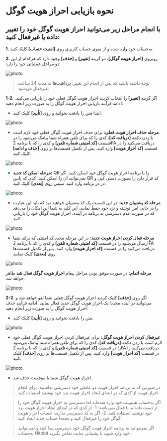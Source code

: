 # نحوه بازیابی احراز هویت گوگل

## با انجام مراحل زیر می‌توانید احراز هویت گوگل خود را تغییر داده یا غیرفعال کنید:

**1.**	به‌حساب خود وارد شده و از منوی حساب کاربری روی **[امنیت حساب]** کلیک کنید.

**2.**	روبروی **[احراز هویت گوگل]**، دو گزینه **[تغییر]** و **[حذف]** وجود دارد که هرکدام از این دو مراحل عملیاتی خود را دارد:

![photo](How-to-Reset-Google-Authentication1.png)

> توجه داشته باشید که پس از انجام این تغییر، **برداشت‌ها** به مدت 24 ساعت غیرفعال می‌شود.

**1-2**. اگر گزینه **[تغییر]** را انتخاب کردید احراز هویت گوگل فعلی خود را بازیابی می‌کنید. ادامه فرآیند بازیابی احراز هویت گوگل را به صورت زیر انجام دهید:

- ابتدا متن را بادقت بخوانید و روی **[تأیید]** کلیک کنید.

![photo](How-to-Reset-Google-Authentication8.png)

- **مرحله حذف احراز هویت فعلی:** برای حذف احراز هویت گوگل فعلی خود لازم است با زدن دکمه **[دریافت کد]**، کدی را که برای تلفن همراه شما پیامک می‌شود را در قسمت **[کد امنیتی شماره تلفن]** و کدی را که با برنامه 2FA دریافت می‌کنید را در قسمت **[کد احراز هویت]** وارد کنید. پس از تکمیل قسمت‌ها بر روی **[حذف و ادامه]** کلیک کنید.

![photo](How-to-Reset-Google-Authentication2.png)


- **مرحله اسکن کد جدید:** QR را با برنامه احراز هویت گوگل خود اسکن کنید. اگر نمی‌توانید آن را اسکن کنید، کدی که پایین QR کد قرار دارد را بصورت دستی کپی و در در برنامه وارد کنید. سپس روی **[بعدی]** کلیک کنید.
 
![photo](How-to-Reset-Google-Authentication3.png)
 
- **مرحله کد پشتیبان جدبد:** در این قسمت یک کد پشتیبان خواهید دید که باید این عبارت را در جایی امن نوشته و نزد خود حفظ نمایید. این کلید به شما این امکان را می‌دهد که در صورت عدم دسترسی به برنامه در آینده، احراز هویت گوگل خود را بازیابی کنید.

![photo](How-to-Reset-Google-Authentication4.png)

- **مرحله فعال کردن احراز هویت جدید:** در این مرحله مجدد کد امنیتی که برای شما ارسال می‌شود را در قسمت **[کد امنیتی شماره تلفن]** و کدی را که با برنامه 2FA دریافت می‌کنید را در قسمت **[کد احراز هویت]** وارد کنید. پس از تکمیل قسمت‌ها روی **[بعدی]** کلیک نمایید.

![photo](How-to-Reset-Google-Authentication5.png)


**مرحله اتمام:** در صورت موفق بودن مراحل پیغام **احراز هویت گوگل فعال شد** ظاهر خواهد شد.

![photo](How-to-Reset-Google-Authentication6.png)

**2-2**. اگر روی **[حذف]** کلیک کردید احراز هویت گوگل فعلی شما لغو خواهد شد و می‌توانید در آینده مجددا یک احراز هویت گوگل جدید فعال نمایید. ادامه فرآیند حذف احراز هویت گوگل را به صورت زیر انجام دهید:

 
- متن را بادقت بخوانید و روی **[تأیید]** کلیک کنید.

![photo](How-to-Reset-Google-Authentication8.png)

- **غیرفعال کردن احراز هویت گوگل:** برای غیرفعال کردن احراز هویت گوگل فعلی خود لازم است با زدن دکمه **[دریافت کد]**، کدی را که برای تلفن همراه شما پیامک می‌شود را در قسمت **[کد امنیتی شماره تلفن]** و کدی را که با برنامه 2FA دریافت می‌کنید را در قسمت **[کد احراز هویت]** وارد کنید. پس از تکمیل قسمت‌ها بر روی **[حذف]** کلیک کنید.

![photo](How-to-Reset-Google-Authentication7.png)
- احراز هویت گوگل شما با موفقیت حذف شد.

> در صورتی که به برنامه احراز هویت دو عاملی خود دسترسی نداشتید، برای انجام احراز هویت از کدی که در ابتدای ایجاد احراز هویت نزد خود نوشتید استفاده کنید. 
    
> اگر به‌حساب هیتوبیت خود وارد شده‌اید اما دسترسی به احراز هویت گوگل خود را از دست داده‌اید یا فعال نمی‌باشد: 1- از کدی که در ابتدای ایجاد احراز هویت نزد خود نوشتید استفاده کنید. 2- اگر به کد دسترسی ندارید، حساب احراز هویت گوگل خود را غیرفعال کنید و مجددا حساب جدید ایجاد کنید.

> اگر نمی‌توانید به برنامه احراز هویت گوگل خود دسترسی پیدا کنید و نمی‌توانید به‌حساب Hitobit خود وارد شوید با پشتیانی سایت تماس بگیرید. 



